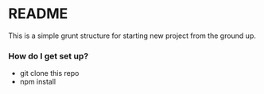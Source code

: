 # README #
This is a simple grunt structure for starting new project from the ground up.



### How do I get set up? ###

* git clone this repo
* npm install

